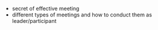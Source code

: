 - secret of effective meeting
- different types of meetings and how to conduct them as leader/participant
